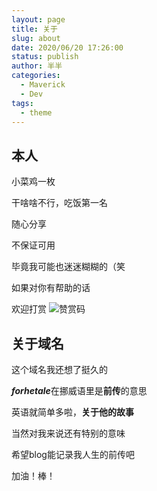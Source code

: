 ```yaml
---
layout: page
title: 关于
slug: about
date: 2020/06/20 17:26:00
status: publish
author: 半半
categories: 
  - Maverick
  - Dev
tags: 
  - theme
---
```


本人
--
小菜鸡一枚

干啥啥不行，吃饭第一名

随心分享

不保证可用

毕竟我可能也迷迷糊糊的（笑

如果对你有帮助的话

欢迎打赏
![赞赏码][1]


关于域名
----
这个域名我还想了挺久的

***forhetale***在挪威语里是**前传**的意思

英语就简单多啦，**关于他的故事**

当然对我来说还有特别的意味

希望blog能记录我人生的前传吧

加油！棒！


[1]: https://pic.forhetale.com/images/2020/06/19/8380c4f33c5da019ac37f5a97c3bc5a6.jpg#vwid=1152&vhei=1152
